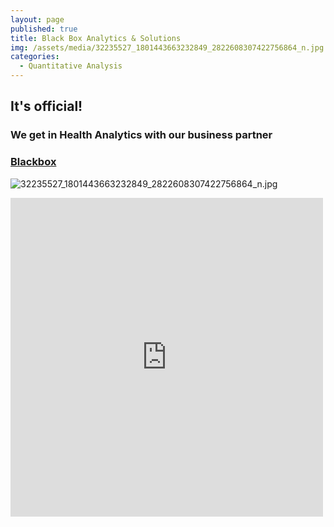 ```yaml
---
layout: page
published: true
title: Black Box Analytics & Solutions
img: /assets/media/32235527_1801443663232849_2822608307422756864_n.jpg
categories:
  - Quantitative Analysis
---
```

## It's official!
### We get in Health Analytics with our business partner 
### [Blackbox](https://www.blackbox.gr "Analytics")
![32235527_1801443663232849_2822608307422756864_n.jpg]({{site.baseurl}}/assets/media/32235527_1801443663232849_2822608307422756864_n.jpg)

<iframe src="https://www.facebook.com/plugins/post.php?href=https%3A%2F%2Fwww.facebook.com%2Fpermalink.php%3Fstory_fbid%3D1810989632278252%26id%3D1801032339940648&width=500" width="500" height="510" style="border:none;overflow:hidden" scrolling="no" frameborder="0" allowTransparency="true" allow="encrypted-media"></iframe>